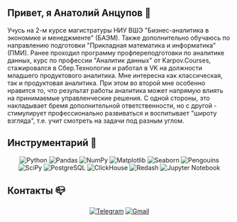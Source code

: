##  Привет, я Анатолий Анцупов 👋

Учусь на 2-м курсе магистратуры НИУ ВШЭ "Бизнес-аналитика в экономике и менеджменте" (БАЭМ). Также дополнительно обучаюсь по направлению подготовки "Прикладная математика и информатика" (ПМИ). Ранее проходил программу профпереподготовки по аналитике данных, курс по профессии "Аналитик данных" от Karpov.Courses, стажировался в Сбер.Технологии и работал в VK на должности младшего продуктового аналитика. Мне интересна как классическая, так и продуктовая аналитика. При этом во второй мне особенно нравится то, что результат работы аналитика может напрямую влиять на принимаемые управленческие решения. С одной стороны, это накладывает бремя дополнительной ответственности, но с другой - стимулирует профессионально развиваться и воспитывает "широту взгляда", т.е. учит смотреть на задачи под разным углом.

## Инструментарий 🔨

<div align="center">

![Python](https://img.shields.io/badge/-Python-0b0038?style=for-the-badge&logo=python&logoColor=3c78a9)
![Pandas](https://img.shields.io/badge/pandas-0b0038?style=for-the-badge&logoColor=white)
![NumPy](https://img.shields.io/badge/numpy-0b0038?style=for-the-badge&logoColor=white)
![Matplotlib](https://img.shields.io/badge/matplotlib-0b0038?style=for-the-badge&logoColor=white)
![Seaborn](https://img.shields.io/badge/seaborn-0b0038?style=for-the-badge&logoColor=white)
![Pengouins](https://img.shields.io/badge/pengouins-0b0038?style=for-the-badge&logoColor=white)
![SciPy](https://img.shields.io/badge/scipy-0b0038?style=for-the-badge&logoColor=white)
![PostgreSQL](https://img.shields.io/badge/PostgreSQL-0b0038?style=for-the-badge&logo=postgresql&logoColor=4169E1)
![ClickHouse](https://img.shields.io/badge/ClickHouse-0b0038?style=for-the-badge&logo=clickhouse&logoColor=FFCC01)
![Redash](https://img.shields.io/badge/Redash-0b0038?style=for-the-badge&logo=redash&logoColor=FD5E53)
![Jupyter Notebook](https://img.shields.io/badge/Jupyter%20Notebook-0b0038?style=for-the-badge&logo=jupyter&logoColor=F37626)

</div>

## Контакты 📪

<div align="center">

[![Telegram](https://img.shields.io/badge/Telegram-0b0038?style=for-the-badge&logo=telegram&logoColor=0088CC)](https://t.me/anatoqp)
[![Gmail](https://img.shields.io/badge/Gmail-0b0038?style=for-the-badge&logo=Gmail&logoColor=EA4335)](nanatolyantsupovn@gmail.com)

</div>
